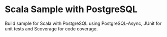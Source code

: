 Scala Sample with PostgreSQL
=================

Build sample for Scala with PostgreSQL using PostgreSQL-Async, JUnit for unit tests and Scoverage for code coverage.